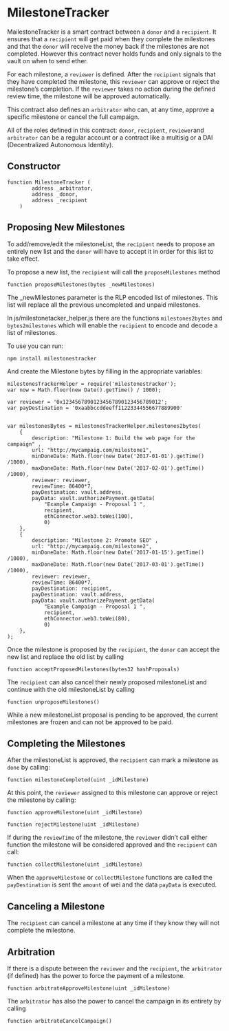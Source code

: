 # MilestoneTracker

MailestoneTracker is a smart contract between a `donor` and a `recipient`. It ensures that a `recipient` will get paid when they complete the milestones and that the `donor` will receive the money back if the milestones are not completed. However this contract never holds funds and only signals to the vault on when to send ether.

For each milestone, a `reviewer` is defined. After the `recipient` signals that they have completed the milestone, this `reviewer` can approve or reject the milestone’s completion. If the `reviewer` takes no action during the defined review time, the milestone will be approved automatically.

This contract also defines an `arbitrator` who can, at any time, approve a specific milestone or cancel the full campaign.

All of the roles defined in this contract: `donor`, `recipient`, `reviewer`and `arbitrator` can be a regular account or a contract like a multisig or a DAI (Decentralized Autonomous Identity).


## Constructor

    function MilestoneTracker (
            address _arbitrator,
            address _donor,
            address _recipient
        )

## Proposing New Milestones

To add/remove/edit the milestoneList, the `recipient` needs to propose an entirely new list and the `donor` will have to accept it in order for this list to take effect.

To propose a new list, the `recipient` will call the `proposeMilestones` method

    function proposeMilestones(bytes _newMilestones)

The _newMilestones parameter is the RLP encoded list of milestones. This list will replace all the previous uncompleted and unpaid milestones.

In js/milestonetacker_helper.js there are the functions `milestones2bytes` and `bytes2milestones` which will enable the `recipient` to encode and decode a list of milestones.

To use you can run:

    npm install milestonestracker

And create the Milestone bytes by filling in the appropriate variables:


    milestonesTrackerHelper = require('milestonestracker');
    var now = Math.floor(new Date().getTime() / 1000);

    var reviewer = '0x12345678901234567890123456789012';
    var payDestination = '0xaabbccddeeff11223344556677889900'


    var milestonesBytes = milestonesTrackerHelper.milestones2bytes(
        {
            description: "Milestone 1: Build the web page for the campaign" ,
            url: "http://mycampaig.com/milestone1",
            minDoneDate: Math.floor(new Date('2017-01-01').getTime() /1000),
            maxDoneDate: Math.floor(new Date('2017-02-01').getTime() /1000),
            reviewer: reviewer,
            reviewTime: 86400*7,
            payDestination: vault.address,
            payData: vault.authorizePayment.getData(
                "Example Campaign - Proposal 1 ",
                recipient,
                ethConnector.web3.toWei(100),
                0)
        },
        {
            description: "Milestone 2: Promote SEO" ,
            url: "http://mycampaig.com/milestone2",
            minDoneDate: Math.floor(new Date('2017-01-15').getTime() /1000),
            maxDoneDate: Math.floor(new Date('2017-03-01').getTime() /1000),
            reviewer: reviewer,
            reviewTime: 86400*7,
            payDestination: recipient,
            payDestination: vault.address,
            payData: vault.authorizePayment.getData(
                "Example Campaign - Proposal 1 ",
                recipient,
                ethConnector.web3.toWei(80),
                0)
        },
    );

Once the milestone is proposed by the `recipient`, the `donor` can accept the new list and replace the old list by calling

    function acceptProposedMilestones(bytes32 hashProposals)

The `recipient` can also cancel their newly proposed milestoneList and continue with the old milestoneList by calling

    function unproposeMilestones()

While a new milestoneList proposal is pending to be approved, the current milestones are frozen and can not be approved to be paid.

## Completing the Milestones

After the milestoneList is approved, the `recipient` can mark a milestone as `done` by calling:

    function milestoneCompleted(uint _idMilestone)

At this point, the `reviewer` assigned to this milestone can approve or reject the milestone by calling:

    function approveMilestone(uint _idMilestone)

    function rejectMilestone(uint _idMilestone)

If during the `reviewTime` of the milestone, the `reviewer` didn’t call either function the milestone will be considered approved and the `recipient` can call:

    function collectMilestone(uint _idMilestone)

When the `approveMilestone` or `collectMilestone` functions are called the `payDestination` is sent the `amount` of wei and the data `payData` is executed.

## Canceling a Milestone

The `recipient` can cancel a milestone at any time if they know they will not complete the milestone.

## Arbitration

If there is a dispute between the `reviewer` and the `recipient`, the `arbitrator` (if
defined) has the power to force the payment of a milestone.

    function arbitrateApproveMilestone(uint _idMilestone)

The `arbitrator` has also the power to cancel the campaign in its entirety by calling

    function arbitrateCancelCampaign()



